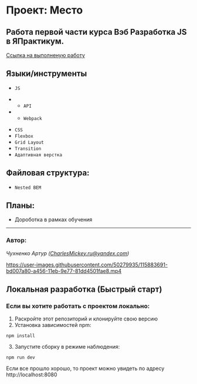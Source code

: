 # Проект: Место

## Работа первой части курса Вэб Разработка JS в ЯПрактикум. 

[Ссылка на выполненую работу](https://charlesmickey.github.io/mesto/)

## Языки/инструменты
* `JS`
- * `API`
- * `Webpack`

* `CSS`
* `Flexbox`
* `Grid Layout`
* `Transition`
* `Адаптивная верстка`

## Файловая структура:

* `Nested BEM`

## Планы:

* Дороботка в рамках обучения
____________________________


 
### Автор:
*Чухненко Артур (CharlesMickey.ru@yandex.com)*


https://user-images.githubusercontent.com/50279935/115883691-bd007a80-a456-11eb-9e77-81dd4501fae8.mp4


## Локальная разработка (Быстрый старт)
### Если вы хотите работать с проектом локально:

1. Раскройте этот репозиторий и клонируйте свою версию
2. Установка зависимостей npm:

`npm install`

3. Запустите сборку в режиме наблюдения:

```npm run dev```

Если все прошло хорошо, то проект можно увидеть по адресу http://localhost:8080


